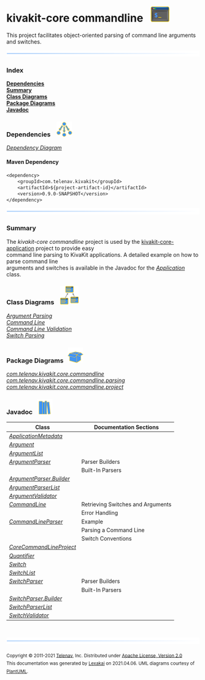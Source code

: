 # kivakit-core commandline &nbsp;&nbsp;![](../../documentation/images/command-line-40.png)

This project facilitates object-oriented parsing of command line arguments and switches.

![](documentation/images/horizontal-line.png)

### Index

[**Dependencies**](#dependencies)  
[**Summary**](#summary)  
[**Class Diagrams**](#class-diagrams)  
[**Package Diagrams**](#package-diagrams)  
[**Javadoc**](#javadoc)

### Dependencies &nbsp;&nbsp; ![](documentation/images/dependencies-40.png)

[*Dependency Diagram*](documentation/diagrams/dependencies.svg)

#### Maven Dependency

    <dependency>
        <groupId>com.telenav.kivakit</groupId>
        <artifactId>${project-artifact-id}</artifactId>
        <version>0.9.0-SNAPSHOT</version>
    </dependency>

![](documentation/images/horizontal-line.png)

[//]: # (start-user-text)

### Summary <a name = "summary"></a>

The *kivakit-core commandline* project is used by the [kivakit-core-application](../application/README.md) project to provide easy  
command line parsing to KivaKit applications. A detailed example on how to parse command line  
arguments and switches is available in the Javadoc for the [*Application*](https://telenav.github.io/kivakit/javadoc/kivakit.core.application/com/telenav/kivakit/core/application/Application.html) class.

[//]: # (end-user-text)

### Class Diagrams &nbsp; &nbsp;![](documentation/images/diagram-48.png)

[*Argument Parsing*](documentation/diagrams/diagram-argument.svg)  
[*Command Line*](documentation/diagrams/diagram-command-line.svg)  
[*Command Line Validation*](documentation/diagrams/diagram-validation.svg)  
[*Switch Parsing*](documentation/diagrams/diagram-switch.svg)  

### Package Diagrams &nbsp;&nbsp;![](documentation/images/box-40.png)

[*com.telenav.kivakit.core.commandline*](documentation/diagrams/com.telenav.kivakit.core.commandline.svg)  
[*com.telenav.kivakit.core.commandline.parsing*](documentation/diagrams/com.telenav.kivakit.core.commandline.parsing.svg)  
[*com.telenav.kivakit.core.commandline.project*](documentation/diagrams/com.telenav.kivakit.core.commandline.project.svg)  

### Javadoc &nbsp;&nbsp;![](documentation/images/books-40.png)

| Class | Documentation Sections |
|---|---|
| [*ApplicationMetadata*](https://telenav.github.io/kivakit/javadoc/kivakit.core.commandline/com/telenav/kivakit/core/commandline/ApplicationMetadata.html) |  |  
| [*Argument*](https://telenav.github.io/kivakit/javadoc/kivakit.core.commandline/com/telenav/kivakit/core/commandline/Argument.html) |  |  
| [*ArgumentList*](https://telenav.github.io/kivakit/javadoc/kivakit.core.commandline/com/telenav/kivakit/core/commandline/ArgumentList.html) |  |  
| [*ArgumentParser*](https://telenav.github.io/kivakit/javadoc/kivakit.core.commandline/com/telenav/kivakit/core/commandline/ArgumentParser.html) | Parser Builders |  
| | Built-In Parsers |  
| [*ArgumentParser.Builder*](https://telenav.github.io/kivakit/javadoc/kivakit.core.commandline/com/telenav/kivakit/core/commandline/ArgumentParser.Builder.html) |  |  
| [*ArgumentParserList*](https://telenav.github.io/kivakit/javadoc/kivakit.core.commandline/com/telenav/kivakit/core/commandline/parsing/ArgumentParserList.html) |  |  
| [*ArgumentValidator*](https://telenav.github.io/kivakit/javadoc/kivakit.core.commandline/com/telenav/kivakit/core/commandline/parsing/ArgumentValidator.html) |  |  
| [*CommandLine*](https://telenav.github.io/kivakit/javadoc/kivakit.core.commandline/com/telenav/kivakit/core/commandline/CommandLine.html) | Retrieving Switches and Arguments |  
| | Error Handling |  
| [*CommandLineParser*](https://telenav.github.io/kivakit/javadoc/kivakit.core.commandline/com/telenav/kivakit/core/commandline/CommandLineParser.html) | Example |  
| | Parsing a Command Line |  
| | Switch Conventions |  
| [*CoreCommandLineProject*](https://telenav.github.io/kivakit/javadoc/kivakit.core.commandline/com/telenav/kivakit/core/commandline/project/CoreCommandLineProject.html) |  |  
| [*Quantifier*](https://telenav.github.io/kivakit/javadoc/kivakit.core.commandline/com/telenav/kivakit/core/commandline/Quantifier.html) |  |  
| [*Switch*](https://telenav.github.io/kivakit/javadoc/kivakit.core.commandline/com/telenav/kivakit/core/commandline/Switch.html) |  |  
| [*SwitchList*](https://telenav.github.io/kivakit/javadoc/kivakit.core.commandline/com/telenav/kivakit/core/commandline/parsing/SwitchList.html) |  |  
| [*SwitchParser*](https://telenav.github.io/kivakit/javadoc/kivakit.core.commandline/com/telenav/kivakit/core/commandline/SwitchParser.html) | Parser Builders |  
| | Built-In Parsers |  
| [*SwitchParser.Builder*](https://telenav.github.io/kivakit/javadoc/kivakit.core.commandline/com/telenav/kivakit/core/commandline/SwitchParser.Builder.html) |  |  
| [*SwitchParserList*](https://telenav.github.io/kivakit/javadoc/kivakit.core.commandline/com/telenav/kivakit/core/commandline/parsing/SwitchParserList.html) |  |  
| [*SwitchValidator*](https://telenav.github.io/kivakit/javadoc/kivakit.core.commandline/com/telenav/kivakit/core/commandline/parsing/SwitchValidator.html) |  |  

[//]: # (start-user-text)



[//]: # (end-user-text)

<br/>

![](documentation/images/horizontal-line.png)

<sub>Copyright &#169; 2011-2021 [Telenav](http://telenav.com), Inc. Distributed under [Apache License, Version 2.0](LICENSE)</sub>  
<sub>This documentation was generated by [Lexakai](https://github.com/Telenav/lexakai) on 2021.04.06. UML diagrams courtesy
of [PlantUML](http://plantuml.com).</sub>

